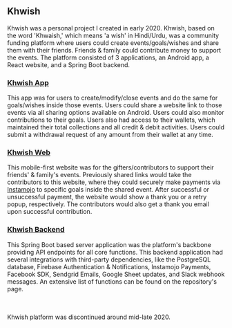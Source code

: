 ## Khwish
Khwish was a personal project I created in early 2020. Khwish, based on the word 'Khwaish,' which means 'a wish' in Hindi/Urdu, was a community funding platform where users could create events/goals/wishes and share them with their friends. Friends & family could contribute money to support the events. The platform consisted of 3 applications, an Android app, a React website, and a Spring Boot backend. 

### [Khwish App](./khwish-app/README.md)
This app was for users to create/modify/close events and do the same for goals/wishes inside those events. Users could share a website link to those events via all sharing options available on Android. Users could also monitor contributions to their goals. Users also had access to their wallets, which maintained their total collections and all credit & debit activities. Users could submit a withdrawal request of any amount from their wallet at any time.

### [Khwish Web](./khwish-web/README.md)
This mobile-first website was for the gifters/contributors to support their friends' & family's events. Previously shared links would take the contributors to this website, where they could securely make payments via [Instamojo](https://www.instamojo.com/) to specific goals inside the shared event.
After successful or unsuccessful payment, the website would show a thank you or a retry popup, respectively. The contributors would also get a thank you email upon successful contribution.


### [Khwish Backend](./khwish-backend/README.md)
This Spring Boot based server application was the platform's backbone providing API endpoints for all core functions. This backend application had several integrations with third-party dependencies, like the PostgreSQL database, Firebase Authentication & Notifications, Instamojo Payments, Facebook SDK, Sendgrid Emails, Google Sheet updates, and Slack webhook messages. An extensive list of functions can be found on the repository's page.

<br><br>
Khwish platform was discontinued around mid-late 2020.